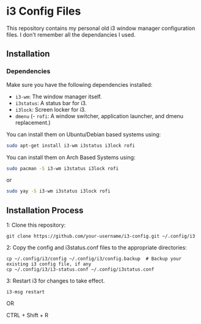 # i3 Config Files

This repository contains my personal old i3 window manager configuration files. I don't remember all the dependancies I used.

## Installation

### Dependencies

Make sure you have the following dependencies installed:

- `i3-wm`: The window manager itself.
- `i3status`: A status bar for i3.
- `i3lock`: Screen locker for i3.
- `dmenu`
(- `rofi`: A window switcher, application launcher, and dmenu replacement.)

You can install them on Ubuntu/Debian based systems using:

```bash
sudo apt-get install i3-wm i3status i3lock rofi
```

You can install them on Arch Based Systems using:

```bash
sudo pacman -S i3-wm i3status i3lock rofi
```

or

```bash
sudo yay -S i3-wm i3status i3lock rofi
```


## Installation Process


1: Clone this repository:
```
git clone https://github.com/your-username/i3-config.git ~/.config/i3
```

2: Copy the config and i3status.conf files to the appropriate directories:
```
cp ~/.config/i3/config ~/.config/i3/config.backup  # Backup your existing i3 config file, if any
cp ~/.config/i3/i3-status.conf ~/.config/i3status.conf
```

3: Restart i3 for changes to take effect.
```
i3-msg restart
```

OR

CTRL + Shift + R


